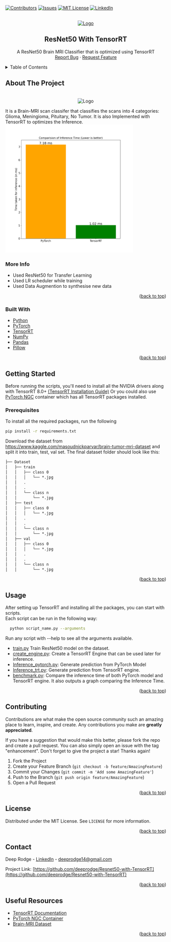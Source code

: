 <div id="top"></div>

[![Contributors][contributors-shield]][contributors-url]
[![Issues][issues-shield]][issues-url]
[![MIT License][license-shield]][license-url]
[![LinkedIn][linkedin-shield]][linkedin-url]
<!-- [![Forks][forks-shield]][forks-url]
[![Stargazers][stars-shield]][stars-url] -->



<!-- PROJECT LOGO -->
<br />
<div align="center">
  <a href="https://github.com/deeprodge/Resnet50-with-TensorRT">
    <img src="https://developer.nvidia.com/blog/wp-content/uploads/2018/11/NV_TensorRT_Visual_2C_RGB-625x625-1.png" alt="Logo" height="80">
  </a>

  <h2 align="center">ResNet50 With TensorRT</h2>

  <p align="center">
    A ResNet50 Brain MRI Classifier that is optimized using TensorRT
    <br/>
    <!-- <a href="https://github.com/deeprodge/Resnet50-with-TensorRT"><strong>Explore the docs »</strong></a>
    <br />
    <br />
    <a href="https://github.com/deeprodge/Resnet50-with-TensorRT">View Demo</a>
    · -->
    <a href="https://github.com/deeprodge/Resnet50-with-TensorRT/issues">Report Bug</a>
    ·
    <a href="https://github.com/deeprodge/Resnet50-with-TensorRT/issues">Request Feature</a>
  </p>
</div>



<!-- TABLE OF CONTENTS -->
<details>
  <summary>Table of Contents</summary>
  <ol>
    <li>
      <a href="#about-the-project">About The Project</a>
      <ul>
        <li><a href="#more-info">More Info</a></li>
        <li><a href="#built-with">Built With</a></li>
      </ul>
    </li>
    <li>
      <a href="#getting-started">Getting Started</a>
      <ul>
        <li><a href="#prerequisites">Prerequisites</a></li>
        <!-- <li><a href="#installation">Installation</a></li> -->
      </ul>
    </li>
    <li><a href="#usage">Usage</a></li>
    <!-- <li><a href="#roadmap">Roadmap</a></li> -->
    <li><a href="#contributing">Contributing</a></li>
    <li><a href="#license">License</a></li>
    <li><a href="#contact">Contact</a></li>
    <li><a href="#useful-resources">Useful Resources</a></li>
  </ol>
</details>



<!-- ABOUT THE PROJECT -->
## About The Project
<br>
<div align="center">
<img src="https://i.imgur.com/JD4lELi.jpg" alt="Logo" height="200">
</div>

<p>

It is a Brain-MRI scan classifer that classifies the scans into 4 categories: Glioma, Meningioma, Pituitary, No Tumor. It is also Implemented with TensorRT to optimizes the Inference.
<img src="Result1.png" alt="Logo" height="400">

</p>

### More Info
- Used ResNet50 for Transfer Learning
- Used LR scheduler while training
- Used Data Augmention to synthesise new data

<p align="right">(<a href="#top">back to top</a>)</p>



### Built With

* [Python](https://www.python.org/)
* [PyTorch](https://pytorch.org/)
* [TensorRT](https://developer.nvidia.com/tensorrt)
* [NumPy](https://numpy.org/)
* [Pandas](https://pandas.pydata.org/)
* [Pillow](https://pillow.readthedocs.io/en/stable/)


<p align="right">(<a href="#top">back to top</a>)</p>



<!-- GETTING STARTED -->
## Getting Started

Before running the scripts, you'll need to install all the NVIDIA drivers along with TensorRT 8.0+ [(TensorRT Installation Guide)](https://docs.nvidia.com/deeplearning/tensorrt/install-guide/index.html)
Or you could also use [PyTorch NGC](https://catalog.ngc.nvidia.com/orgs/nvidia/containers/pytorch) container which has all TensorRT packages installed.

### Prerequisites

To install all the required packages, run the following
  ```sh
  pip install -r requirements.txt
  ```
Download the dataset from https://www.kaggle.com/masoudnickparvar/brain-tumor-mri-dataset and split it into train, test, val set. The final dataset folder should look like this:
```
├── Dataset
│   ├── train
│   │   ├── class 0
│   │   │   └── *.jpg
│   │   .
│   │   .
│   │   └── class n
│   │       └── *.jpg
│   ├── test
│   │   ├── class 0
│   │   │   └── *.jpg
│   │   .
│   │   .
│   │   └── class n
│   │       └── *.jpg
│   ├── val
│   │   ├── class 0
│   │   │   └── *.jpg
│   │   .
│   │   .
│   │   └── class n
│   │       └── *.jpg
```

<!-- ### Installation

_Below is an example of how you can instruct your audience on installing and setting up your app. This template doesn't rely on any external dependencies or services._

1. Get a free API Key at [https://example.com](https://example.com)
2. Clone the repo
   ```sh
   git clone https://github.com/your_username_/Project-Name.git
   ```
3. Install NPM packages
   ```sh
   npm install
   ```
4. Enter your API in `config.js`
   ```js
   const API_KEY = 'ENTER YOUR API';
   ``` -->

<p align="right">(<a href="#top">back to top</a>)</p>



<!-- USAGE EXAMPLES -->
## Usage

After setting up TensorRT and installing all the packages, you can start with scripts. <br>
Each script can be run in the following way:
```sh
  python script_name.py --arguments
```
Run any script with --help to see all the arguments available.
<ul>
  <li><a href="https://github.com/deeprodge/Resnet50-with-TensorRT/blob/main/train.py">train.py</a> Train ResNet50 model on the dataset.</li>
  <li><a href="https://github.com/deeprodge/Resnet50-with-TensorRT/blob/main/create_engine.py">create_engine.py</a>: Create a TensorRT Engine that can be used later for inference.</li>
  <li><a href="https://github.com/deeprodge/Resnet50-with-TensorRT/blob/main/Inference_pytorch.py">Inference_pytorch.py</a>: Generate prediction from PyTorch Model</li>
  <li><a href="https://github.com/deeprodge/Resnet50-with-TensorRT/blob/main/Inference_trt.py">Inference_trt.py</a>: Generate prediction from TensorRT engine.</li>
  <li><a href="https://github.com/deeprodge/Resnet50-with-TensorRT/blob/main/benchmark.py">benchmark.py</a>: Compare the inference time of both PyTorch model and TensorRT engine. It also outputs a graph comparing the Inference Time.</li>
</ul>


<p align="right">(<a href="#top">back to top</a>)</p>



<!-- ROADMAP -->
<!-- ## Roadmap

- [x] Add Changelog
- [x] Add back to top links
- [ ] Add Additional Templates w/ Examples
- [ ] Add "components" document to easily copy & paste sections of the readme
- [ ] Multi-language Support
    - [ ] Chinese
    - [ ] Spanish

See the [open issues](https://github.com/deeprodge/Resnet50-with-TensorRT/issues) for a full list of proposed features (and known issues).

<p align="right">(<a href="#top">back to top</a>)</p> -->



<!-- CONTRIBUTING -->
## Contributing

Contributions are what make the open source community such an amazing place to learn, inspire, and create. Any contributions you make are **greatly appreciated**.

If you have a suggestion that would make this better, please fork the repo and create a pull request. You can also simply open an issue with the tag "enhancement".
Don't forget to give the project a star! Thanks again!

1. Fork the Project
2. Create your Feature Branch (`git checkout -b feature/AmazingFeature`)
3. Commit your Changes (`git commit -m 'Add some AmazingFeature'`)
4. Push to the Branch (`git push origin feature/AmazingFeature`)
5. Open a Pull Request

<p align="right">(<a href="#top">back to top</a>)</p>



<!-- LICENSE -->
## License

Distributed under the MIT License. See `LICENSE` for more information.

<p align="right">(<a href="#top">back to top</a>)</p>



<!-- CONTACT -->
## Contact

Deep Rodge - [LinkedIn](https://linkedin.com/in/deeprodge) - deeprodge14@gmail.com

Project Link: [https://github.com/deeprodge/Resnet50-with-TensorRT](https://github.com/deeprodge/Resnet50-with-TensorRT)

<p align="right">(<a href="#top">back to top</a>)</p>



<!-- ACKNOWLEDGMENTS -->
## Useful Resources

* [TensorRT Documentation](https://docs.nvidia.com/deeplearning/tensorrt/developer-guide/index.html)
* [PyTorch NGC Container](https://catalog.ngc.nvidia.com/orgs/nvidia/containers/pytorch)
* [Brain-MRI Dataset](https://www.kaggle.com/masoudnickparvar/brain-tumor-mri-dataset)

<p align="right">(<a href="#top">back to top</a>)</p>



<!-- MARKDOWN LINKS & IMAGES -->
<!-- https://www.markdownguide.org/basic-syntax/#reference-style-links -->
[contributors-shield]: https://img.shields.io/github/contributors/deeprodge/Resnet50-with-TensorRT.svg?style=for-the-badge
[contributors-url]: https://github.com/deeprodge/Resnet50-with-TensorRT/graphs/contributors
[forks-shield]: https://img.shields.io/github/forks/deeprodge/Resnet50-with-TensorRT.svg?style=for-the-badge
[forks-url]: https://github.com/deeprodge/Resnet50-with-TensorRT/network/members
[stars-shield]: https://img.shields.io/github/stars/deeprodge/Resnet50-with-TensorRT.svg?style=for-the-badge
[stars-url]: https://github.com/deeprodge/Resnet50-with-TensorRT/stargazers
[issues-shield]: https://img.shields.io/github/issues/deeprodge/Resnet50-with-TensorRT.svg?style=for-the-badge
[issues-url]: https://github.com/deeprodge/Resnet50-with-TensorRT/issues
[license-shield]: https://img.shields.io/github/license/deeprodge/Resnet50-with-TensorRT.svg?style=for-the-badge
[license-url]: https://github.com/deeprodge/Resnet50-with-TensorRT/blob/main/LICENSE
[linkedin-shield]: https://img.shields.io/badge/-LinkedIn-black.svg?style=for-the-badge&logo=linkedin&colorB=555
[linkedin-url]: https://linkedin.com/in/deeprodge
[product-screenshot]: images/screenshot.png
